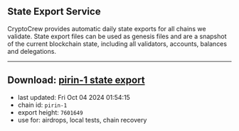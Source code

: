 ## State Export Service
CryptoCrew provides automatic daily state exports for all chains we validate. State export files can be used as genesis files and are a snapshot of the current blockchain state, including all validators, accounts, balances and delegations.

---
**Download: [pirin-1 state export](https://dl-eu2.ccvalidators.com/SERVICE/nolus/pirin-1_export_7601649.json)**
---

- last updated: Fri Oct 04 2024 01:54:15
- chain id: `pirin-1`
- export height: `7601649`
- use for: airdrops, local tests, chain recovery
